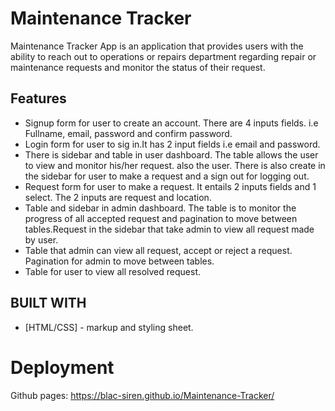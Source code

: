 # Maintenance Tracker

Maintenance Tracker App is an application that provides users with the ability to reach out to operations or repairs department regarding repair or maintenance requests and monitor the status of their request.

## Features
* Signup form for user to create an account. There are 4 inputs fields. i.e Fullname, email, password and confirm password.
* Login form for user to sig in.It has 2 input fields i.e email and password.
* There is sidebar and table in user dashboard. The table allows the user to view and monitor his/her request. also the user.     There is also create in the sidebar for user to make a request and a sign out for logging out.
* Request form for user to make a request. It entails 2 inputs fields and 1 select. The 2 inputs are request and location.
* Table and sidebar in admin dashboard. The table is to monitor the progress of all accepted request and pagination to move       between tables.Request in the sidebar that take admin to view all request made by user.
* Table that admin can view all request, accept or reject a request. Pagination for admin to move between tables.
* Table for user to view all resolved request.

## BUILT WITH
* [HTML/CSS] - markup and styling sheet.

# Deployment
Github pages: https://blac-siren.github.io/Maintenance-Tracker/
 
